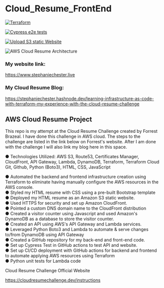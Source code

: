 # Cloud_Resume_FrontEnd

[![Terraform](https://github.com/Stephanie-Chester/Cloud_Resume_FrontEnd/actions/workflows/terraform.yml/badge.svg?event=push)](https://github.com/Stephanie-Chester/Cloud_Resume_FrontEnd/actions/workflows/terraform.yml)

[![Cypress e2e tests](https://github.com/Stephanie-Chester/Cloud_Resume_FrontEnd/actions/workflows/main.yml/badge.svg?event=push)](https://github.com/Stephanie-Chester/Cloud_Resume_FrontEnd/actions/workflows/main.yml)

[![Upload S3 static Website](https://github.com/Stephanie-Chester/Cloud_Resume_FrontEnd/actions/workflows/S3.yml/badge.svg?event=push)](https://github.com/Stephanie-Chester/Cloud_Resume_FrontEnd/actions/workflows/S3.yml)


![AWS Cloud Resume Architecture](https://user-images.githubusercontent.com/37819313/236535399-e97fd1ea-36f1-41cc-961e-9d357f14ce2e.png)


### My website link:

https://www.stephaniechester.live

### My Cloud Resume Blog:
https://stephaniechester.hashnode.dev/learning-infrastructure-as-code-with-terraform-my-experience-with-the-cloud-resume-challenge


## AWS Cloud Resume Project
 
This repo is my attempt at the Cloud Resume Challenge created by Forrest Brazeal. I have done this challenge in AWS cloud. The steps to the challenge are listed in the link below on Forrest's website. After I am done with the challenge I will also link my blog here in this space.
 
<p>●	Technologies Utilized: 
 AWS S3, Route53,
 Certificates Manager,
 CloudFront,
 API Gateway,
 Lambda,
 DynamoDB,
 Terraform,
 Terraform Cloud
 Git,
 Github,
 Python (Boto3),
 HTML, CSS, JavaScript


● Automated the backend and frontend infrastructure creation using Terraform to eliminate having manually configure the AWS resources in the AWS console.<br>
     ● Styled my HTML resume with CSS using a pre-built Bootstrap template<br>
     ● Deployed my HTML resume as an Amazon S3 static website.<br>
     ● Used HTTPS for security and set up Amazon CloudFront.<br>
     ● Pointed a custom DNS domain name to the CloudFront distribution<br>
     ● Created a visitor counter using Javascript and used Amazon's DynamoDB as a database to store the visitor counter.<br>
     ● Created an API using AWS's API Gateway and Lambda services.<br>
     ● Leveraged Python Boto3 and Lambda to automate & serve changes to/from DynamoDB using API Gateway<br>
     ● Created a GitHub repository for my back-end and front-end code.<br>
     ● Set up Cypress Test in GitHub actions to test API and website.<br>
     ● Set up CI/CD deployment with GitHub actions for backend and frontend to automate applying AWS resources using Terraform<br>
     ● Python unit tests for Lambda code<br>
 
 Cloud Resume Challenge Official Website
 
 https://cloudresumechallenge.dev/instructions
